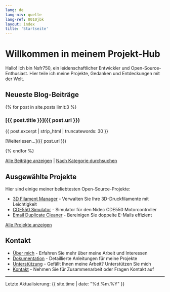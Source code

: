 ```yaml
---
lang: de
lang-niv: quelle
lang-ref: 0010jbk
layout: index
title: 'Startseite'
---
```


# Willkommen in meinem Projekt-Hub

Hallo! Ich bin Nsfr750, ein leidenschaftlicher Entwickler und Open-Source-Enthusiast. Hier teile ich meine Projekte, Gedanken und Entdeckungen mit der Welt.

## Neueste Blog-Beiträge

{% for post in site.posts limit:3 %}
### [{{ post.title }}]({{ post.url }})

{{ post.excerpt | strip_html | truncatewords: 30 }}

[Weiterlesen...]({{ post.url }})

{% endfor %}

[Alle Beiträge anzeigen](blog) | [Nach Kategorie durchsuchen](categories)

## Ausgewählte Projekte

Hier sind einige meiner beliebtesten Open-Source-Projekte:

- [3D Filament Manager](https://github.com/Nsfr750/3D_Filament_Manager) - Verwalten Sie Ihre 3D-Druckfilamente mit Leichtigkeit
- [CDE550 Simulator](https://github.com/Nsfr750/CDE550-sim) - Simulator für den Nidec CDE550 Motorcontroller
- [Email Duplicate Cleaner](https://github.com/Nsfr750/EmailDuplicateCleaner) - Bereinigen Sie doppelte E-Mails effizient

[Alle Projekte anzeigen](projects)

## Kontakt

- [Über mich](about) - Erfahren Sie mehr über meine Arbeit und Interessen
- [Dokumentation](docs) - Detaillierte Anleitungen für meine Projekte
- [Unterstützung](support) - Gefällt Ihnen meine Arbeit? Unterstützen Sie mich
- [Kontakt](contact) - Nehmen Sie für Zusammenarbeit oder Fragen Kontakt auf

---

Letzte Aktualisierung: {{ site.time | date: "%d.%m.%Y" }}
